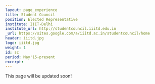 ```yaml
---
layout: page_experience
title: Student Council
position: Elected Representative
institute: IIIT-Delhi
institute_url: http://studentcouncil.iiitd.edu.in
_url: https://sites.google.com/a/iiitd.ac.in/studentcouncil/home
header: iiitd.jpg
logo: iiitd.jpg
weight: 1
id: sc
period: May'15-present
excerpt: 
---
```

This page will be updated soon!